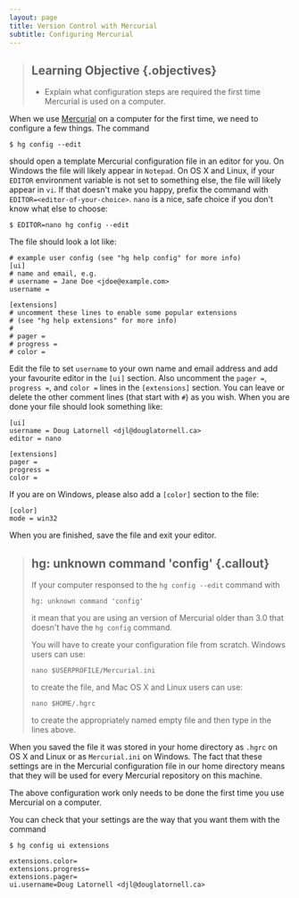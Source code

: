 ```yaml
---
layout: page
title: Version Control with Mercurial
subtitle: Configuring Mercurial
---
```

> ## Learning Objective {.objectives}
>
> * Explain what configuration steps are required the first time Mercurial
>   is used on a computer.

When we use [Mercurial](http://mercurial.selenic.com/) on a computer for the
first time,
we need to configure a few things.
The command

~~~ {.bash}
$ hg config --edit
~~~

should open a template Mercurial configuration file in an editor for you.
On Windows the file will likely appear in `Notepad`.
On OS X and Linux,
if your `EDITOR` environment variable is not set to something else,
the file will likely appear in `vi`.
If that doesn't make you happy,
prefix the command with `EDITOR=<editor-of-your-choice>`.
`nano` is a nice,
safe choice if you don't know what else to choose:

~~~ {.bash}
$ EDITOR=nano hg config --edit
~~~

The file should look a lot like:

~~~ {.output}
# example user config (see "hg help config" for more info)
[ui]
# name and email, e.g.
# username = Jane Doe <jdoe@example.com>
username =

[extensions]
# uncomment these lines to enable some popular extensions
# (see "hg help extensions" for more info)
#
# pager =
# progress =
# color =
~~~

Edit the file to set `username` to your own name and email address and add your
favourite editor in the `[ui]` section.
Also uncomment the `pager =`,
`progress =`,
and `color =` lines in the `[extensions]` section.
You can leave or delete the other comment lines (that start with `#`) as you wish.
When you are done your file should look something like:

~~~ {.output}
[ui]
username = Doug Latornell <djl@douglatornell.ca>
editor = nano

[extensions]
pager =
progress =
color =
~~~

If you are on Windows,
please also add a `[color]` section to the file:

~~~ {.output}
[color]
mode = win32
~~~

When you are finished,
save the file and exit your editor.


> ## hg: unknown command 'config' {.callout}
>
> If your computer responsed to the `hg config --edit` command with
>
> ~~~ {.output}
> hg: unknown command 'config'
> ~~~
>
> it mean that you are using an version of Mercurial older than 3.0 that
> doesn't have the `hg config` command.
>
> You will have to create your configuration file from scratch.
> Windows users can use:
>
> ~~~ {.bash}
> nano $USERPROFILE/Mercurial.ini
> ~~~
>
> to create the file,
> and Mac OS X and Linux users can use:
>
> ~~~ {.bash}
> nano $HOME/.hgrc
> ~~~
>
> to create the appropriately named empty file and then type in the lines
> above.


When you saved the file it was stored in your home directory as `.hgrc` on OS X and
Linux or as `Mercurial.ini` on Windows.
The fact that these settings are in the Mercurial configuration file in our home
directory means that they will be used for every Mercurial repository on this
machine.

The above configuration work only needs to be done the first time you use
Mercurial on a computer.

You can check that your settings are the way that you want them with the command

~~~ {.bash}
$ hg config ui extensions
~~~
~~~ {.output}
extensions.color=
extensions.progress=
extensions.pager=
ui.username=Doug Latornell <djl@douglatornell.ca>
~~~
